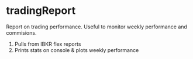 # tradingReport

Report on trading performance. Useful to monitor weekly performance and commisions. 

1. Pulls from IBKR flex reports  
2. Prints stats on console & plots weekly performance

